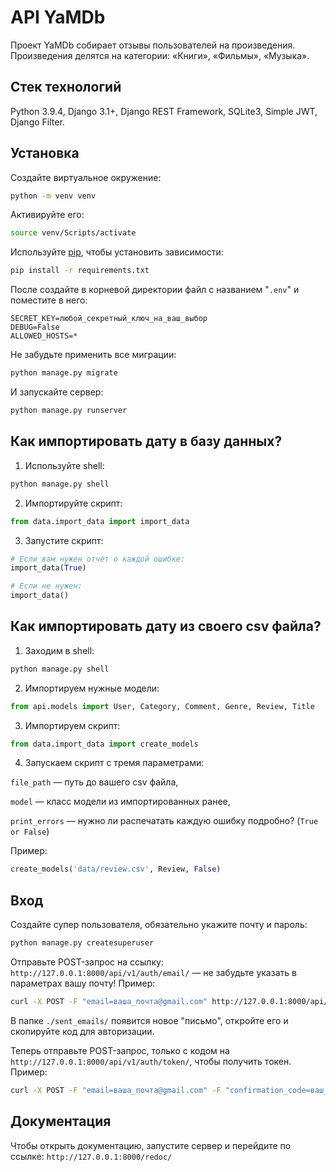 # API YaMDb
Проект YaMDb собирает отзывы пользователей на произведения. Произведения делятся на категории: «Книги», «Фильмы», «Музыка».


## Стек технологий
Python 3.9.4, Django 3.1+, Django REST Framework, SQLite3, Simple JWT, Django Filter.

## Установка
Создайте виртуальное окружение:
```bash
python -m venv venv
```
Активируйте его:
```bash
source venv/Scripts/activate
```
Используйте [pip](https://pip.pypa.io/en/stable/), чтобы установить зависимости:
```bash
pip install -r requirements.txt
```
После создайте в корневой директории файл с названием "```.env```" и поместите в него:
```
SECRET_KEY=любой_секретный_ключ_на_ваш_выбор
DEBUG=False
ALLOWED_HOSTS=*
```
Не забудьте применить все миграции:
```bash
python manage.py migrate
```
И запускайте сервер:
```bash
python manage.py runserver
```

## Как импортировать дату в базу данных?
1. Используйте shell:
```bash
python manage.py shell
```

2. Импортируйте скрипт:
```python
from data.import_data import import_data
```
3. Запустите скрипт:
```python
# Если вам нужен отчёт о каждой ошибке:
import_data(True)

# Если не нужен:
import_data()
```

## Как импортировать дату из своего csv файла?
1. Заходим в shell:
```bash
python manage.py shell
```

2. Импортируем нужные модели:
```python
from api.models import User, Category, Comment, Genre, Review, Title
```

3. Импортируем скрипт:
```python
from data.import_data import create_models
```

4. Запускаем скрипт с тремя параметрами:

```file_path``` — путь до вашего csv файла,

```model``` — класс модели из импортированных ранее,

```print_errors``` — нужно ли распечатать каждую ошибку подробно? (```True or False```)

Пример:
```python
create_models('data/review.csv', Review, False)
```

## Вход
Создайте супер пользователя, обязательно укажите почту и пароль:
```bash
python manage.py createsuperuser
```
Отправьте POST-запрос на ссылку: ```http://127.0.0.1:8000/api/v1/auth/email/``` — не забудьте указать в параметрах вашу почту!
Пример:
```bash
curl -X POST -F "email=ваша_почта@gmail.com" http://127.0.0.1:8000/api/v1/auth/email/
```
В папке ```./sent_emails/``` появится новое "письмо", откройте его и скопируйте код для авторизации.

Теперь отправьте POST-запрос, только с кодом на ```http://127.0.0.1:8000/api/v1/auth/token/```, чтобы получить токен. Пример:
```bash
curl -X POST -F "email=ваша_почта@gmail.com" -F "confirmation_code=ваш_код" http://127.0.0.1:8000/api/v1/auth/token/
```

## Документация
Чтобы открыть документацию, запустите сервер и перейдите по ссылке:
```http://127.0.0.1:8000/redoc/```
